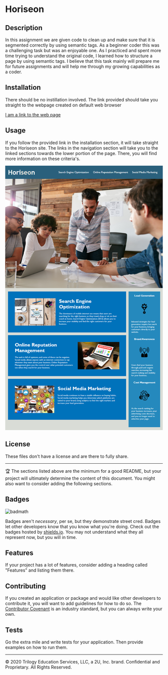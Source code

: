 # Horiseon

## Description 

In this assignment we are given code to clean up and make sure that it is segmented correctly by using semantic tags. As a beginner coder this was a challenging task but was an enjoyable one. As I practiced and spent more time trying to understand the original code, I learned how to structure a page by using semantic tags. I believe that this task mainly will prepare me for future assignments and will help me through my growing capabilities as a coder. 



## Installation

There should be no instillation involved. The link provided should take you straight to the webpage created on default web browser

[I am a link to the web page](https://cheetboy159.github.io/code-refactor/)



## Usage 

If you follow the provided link in the installation section, it will take straight to the Horiseon site. The links in the navigation section will take you to the linked sections towards the lower portion of the page. There, you will find more information on these criteria's. 

![](\assets\full-page-img.png)


## License

These files don't have a license and are there to fully share.


---

🏆 The sections listed above are the minimum for a good README, but your project will ultimately determine the content of this document. You might also want to consider adding the following sections.

## Badges

![badmath](https://img.shields.io/github/languages/top/nielsenjared/badmath)

Badges aren't _necessary_, per se, but they demonstrate street cred. Badges let other developers know that you know what you're doing. Check out the badges hosted by [shields.io](https://shields.io/). You may not understand what they all represent now, but you will in time.

## Features

If your project has a lot of features, consider adding a heading called "Features" and listing them there.

## Contributing

If you created an application or package and would like other developers to contribute it, you will want to add guidelines for how to do so. The [Contributor Covenant](https://www.contributor-covenant.org/) is an industry standard, but you can always write your own.

## Tests

Go the extra mile and write tests for your application. Then provide examples on how to run them.

---

© 2020 Trilogy Education Services, LLC, a 2U, Inc. brand. Confidential and Proprietary. All Rights Reserved.